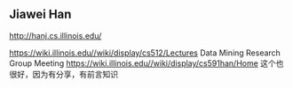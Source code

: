 ## Jiawei Han
http://hanj.cs.illinois.edu/


https://wiki.illinois.edu//wiki/display/cs512/Lectures
  Data Mining Research Group Meeting
https://wiki.illinois.edu//wiki/display/cs591han/Home
这个也很好，因为有分享，有前言知识

